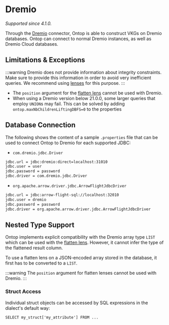 # Dremio
*Supported since 4.1.0.*

Through the [Dremio](https://dremio.com) connector, Ontop is able to construct VKGs on Dremio databases.
Ontop can connect to normal Dremio instances, as well as Dremio Cloud databases.

## Limitations & Exceptions

:::warning
Dremio does not provide information about integrity constraints. Make sure to provide this information in order to avoid very inefficient queries. 
We recommend using [lenses](/guide/advanced/lenses) for this purpose.
:::

- The `position` argument for the [flatten lens](/guide/advanced/lenses#flattenlens) cannot be used with Dremio.
- When using a Dremio version below 21.0.0, some larger queries that employ `UNION`s may fail. This can be solved by adding `ontop.maxNbChildrenLiftingDBFS=0` to the properties

## Database Connection

The following shows the content of a sample `.properties` file that can be used to connect Ontop to Dremio for each supported JDBC:

- `com.dremio.jdbc.Driver`
```bash
jdbc.url = jdbc:dremio:direct=localhost:31010
jdbc.user = user
jdbc.password = password
jdbc.driver = com.dremio.jdbc.Driver
```

- `org.apache.arrow.driver.jdbc.ArrowFlightJdbcDriver`
```bash
jdbc.url = jdbc:arrow-flight-sql://localhost:32010
jdbc.user = dremio
jdbc.password = password
jdbc.driver = org.apache.arrow.driver.jdbc.ArrowFlightJdbcDriver
```

## Nested Type Support

Ontop implements explicit compatibility with the Dremio array type `LIST` which can be used with the [flatten lens](/guide/advanced/lenses#flattenlens). However, it cannot infer the type of the flattened result column.

To use a flatten lens on a JSON-encoded array stored in the database, it first has to be converted to a `LIST`.

:::warning
The `position` argument for flatten lenses cannot be used with Dremio.
:::

### Struct Access
 Individual struct objects can be accessed by SQL expressions in the dialect's default way:
```
SELECT my_struct['my_attribute'] FROM ...
```
